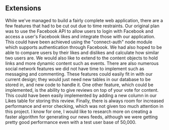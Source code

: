 Extensions
------------
While we've managed to build a fairly complete web application, there are a few features that had to be cut out due to time restraints. Our original plan was to use the Facebook API to allow users to login with Facebook and access a user's Facebook likes and integrate those with our application. This could have been achieved using the "connect-auth" node module which supports authentication through Facebook. We had also hoped to be able to compare users by their likes and dislikes and calculate how similar two users are. 
We would also like to extend to the content objects to hold links and more dynamic content such as events.  There are also numerous social network features we did not have time to implement such as messaging and commenting.  These features could easily fit in with our current design; they would just need new tables in our database to be stored in, and new code to handle it.  One other feature, which could be implemented, is the ability to give reviews on top of your vote for content.  This could have been easily implemented by adding a new column in our Likes table for storing this review.  Finally, there is always room for increased performance and error checking, which was not given too much attention in this project.  I know for one, I would like to research more on creating a faster algorithm for generating our news feeds, although we were getting pretty good performance even with a test user base of 50,000.

